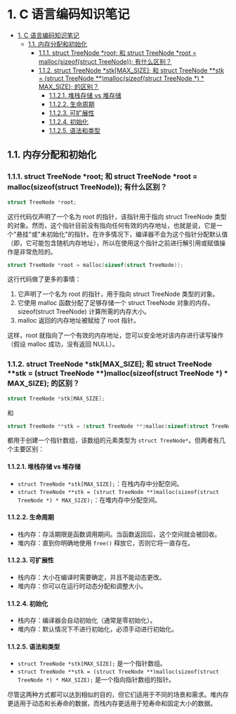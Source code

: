 # 1. C 语言编码知识笔记
- [1. C 语言编码知识笔记](#1-c-语言编码知识笔记)
  - [1.1. 内存分配和初始化](#11-内存分配和初始化)
    - [1.1.1. struct TreeNode \*root; 和 struct TreeNode \*root = malloc(sizeof(struct TreeNode)); 有什么区别？](#111-struct-treenode-root-和-struct-treenode-root--mallocsizeofstruct-treenode-有什么区别)
    - [1.1.2. struct TreeNode \*stk\[MAX\_SIZE\]; 和 struct TreeNode \*\*stk = (struct TreeNode \*\*)malloc(sizeof(struct TreeNode \*) \* MAX\_SIZE); 的区别？](#112-struct-treenode-stkmax_size-和-struct-treenode-stk--struct-treenode-mallocsizeofstruct-treenode---max_size-的区别)
      - [1.1.2.1. 堆栈存储 vs 堆存储](#1121-堆栈存储-vs-堆存储)
      - [1.1.2.2. 生命周期](#1122-生命周期)
      - [1.1.2.3. 可扩展性](#1123-可扩展性)
      - [1.1.2.4. 初始化](#1124-初始化)
      - [1.1.2.5. 语法和类型](#1125-语法和类型)


## 1.1. 内存分配和初始化
### 1.1.1. struct TreeNode *root; 和 struct TreeNode *root = malloc(sizeof(struct TreeNode)); 有什么区别？
```c
struct TreeNode *root;
```
这行代码仅声明了一个名为 root 的指针，该指针用于指向 struct TreeNode 类型的对象。然而，这个指针目前没有指向任何有效的内存地址，也就是说，它是一个"悬挂"或"未初始化"的指针。在许多情况下，编译器不会为这个指针分配默认值（即，它可能包含随机内存地址），所以在使用这个指针之前进行解引用或赋值操作是非常危险的。
```c
struct TreeNode *root = malloc(sizeof(struct TreeNode));
```
这行代码做了更多的事情：
1. 它声明了一个名为 root 的指针，用于指向 struct TreeNode 类型的对象。
2. 它使用 malloc 函数分配了足够存储一个 struct TreeNode 对象的内存。sizeof(struct TreeNode) 计算所需的内存大小。
3. malloc 返回的内存地址被赋给了 root 指针。

这样，root 就指向了一个有效的内存地址，您可以安全地对该内存进行读写操作（假设 malloc 成功，没有返回 NULL）。

### 1.1.2. struct TreeNode *stk[MAX_SIZE]; 和 struct TreeNode **stk = (struct TreeNode **)malloc(sizeof(struct TreeNode *) * MAX_SIZE); 的区别？
```c
struct TreeNode *stk[MAX_SIZE];
```
和
```c
struct TreeNode **stk = (struct TreeNode **)malloc(sizeof(struct TreeNode *) * MAX_SIZE);
```
都用于创建一个指针数组，该数组的元素类型为 `struct TreeNode*`。但两者有几个主要区别：
#### 1.1.2.1. 堆栈存储 vs 堆存储
- `struct TreeNode *stk[MAX_SIZE];`：在栈内存中分配空间。
- `struct TreeNode **stk = (struct TreeNode **)malloc(sizeof(struct TreeNode *) * MAX_SIZE);`：在堆内存中分配空间。
#### 1.1.2.2. 生命周期
- 栈内存：存活期限是函数调用期间。当函数返回后，这个空间就会被回收。
- 堆内存：直到你明确地使用 `free()` 释放它，否则它将一直存在。
#### 1.1.2.3. 可扩展性
- 栈内存：大小在编译时需要确定，并且不能动态更改。
- 堆内存：你可以在运行时动态分配和调整大小。
#### 1.1.2.4. 初始化
- 栈内存：编译器会自动初始化（通常是零初始化）。
- 堆内存：默认情况下不进行初始化，必须手动进行初始化。
#### 1.1.2.5. 语法和类型
- `struct TreeNode *stk[MAX_SIZE];` 是一个指针数组。
- `struct TreeNode **stk = (struct TreeNode **)malloc(sizeof(struct TreeNode *) * MAX_SIZE);` 是一个指向指针数组的指针。

尽管这两种方式都可以达到相似的目的，但它们适用于不同的场景和需求。堆内存更适用于动态和长寿命的数据，而栈内存更适用于短寿命和固定大小的数据。